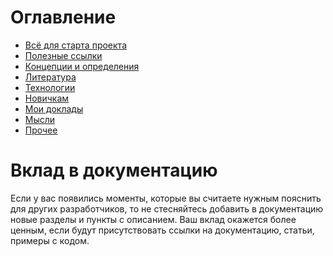 # Оглавление

- [Всё для старта проекта](all-for-project/index.md)
- [Полезные ссылки](useful-links/index.md)
- [Концепции и определения](сoncepts-and-definitions/index.md)
- [Литература](literature/index.md)
- [Технологии](technologies/index.md)
- [Новичкам](for-junior/index.md)
- [Мои доклады](my-lectures/index.md)
- [Мысли](thoughts/index.md)
- [Прочее](other/index.md)

# Вклад в документацию

Если у вас появились моменты, которые вы считаете нужным пояснить для других разработчиков, то не стесняйтесь добавить в документацию
новые разделы и пункты с описанием. Ваш вклад окажется более ценным, если будут присутствовать ссылки на документацию, статьи, примеры с кодом.
